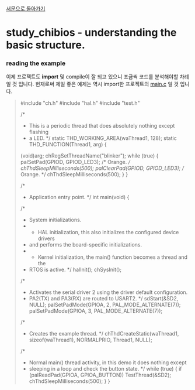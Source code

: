 [서문으로 돌아가기](README.md#howwhat---어떻게-무엇을-개발하고-공유할까)

# study_chibios - understanding the basic structure.

### reading the example

이제 프로젝트도 **import** 및 compile이 잘 되고 있으니 조금씩 코드를 분석해야할 차례일 것 입니다. 현재로써 제일 좋은 예제는 역시 import한 프로젝트의 [main.c](projects/RT-STM32F407-DISCOVERY-01/main.c) 일 것 입니다. 

>
> #include "ch.h"
> #include "hal.h"
> #include "test.h"
>
> /*
>  * This is a periodic thread that does absolutely nothing except flashing
>  * a LED.
> */
> static THD_WORKING_AREA(waThread1, 128);
> static THD_FUNCTION(Thread1, arg) {
> 
>  (void)arg;
>  chRegSetThreadName("blinker");
>  while (true) {
>    palSetPad(GPIOD, GPIOD_LED3);       /* Orange.  */
>    chThdSleepMilliseconds(500);
>    palClearPad(GPIOD, GPIOD_LED3);     /* Orange.  */
>    chThdSleepMilliseconds(500);
>  }
> }
>
> /*
>  * Application entry point.
> */
> int main(void) {
>
>  /*
>   * System initializations.
>   * - HAL initialization, this also initializes the configured device drivers
>   *   and performs the board-specific initializations.
>   * - Kernel initialization, the main() function becomes a thread and the
>   *   RTOS is active.
>   */
>  halInit();
>  chSysInit();
>
>  /*
>   * Activates the serial driver 2 using the driver default configuration.
>   * PA2(TX) and PA3(RX) are routed to USART2.
>   */
>  sdStart(&SD2, NULL);
>  palSetPadMode(GPIOA, 2, PAL_MODE_ALTERNATE(7));
>  palSetPadMode(GPIOA, 3, PAL_MODE_ALTERNATE(7));
>
>  /*
>   * Creates the example thread.
>   */
>  chThdCreateStatic(waThread1, sizeof(waThread1), NORMALPRIO, Thread1, NULL);
>
>  /*
>   * Normal main() thread activity, in this demo it does nothing except
>   * sleeping in a loop and check the button state.
>   */
>  while (true) {
>    if (palReadPad(GPIOA, GPIOA_BUTTON))
>      TestThread(&SD2);
>    chThdSleepMilliseconds(500);
>  }
>}
> 
